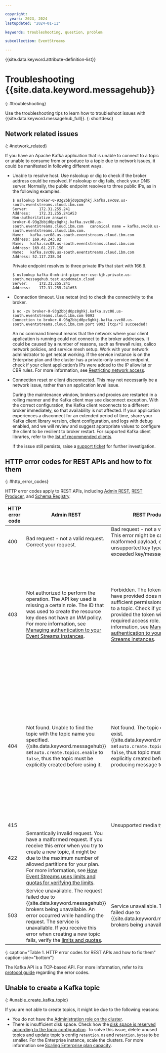 ```yaml
---

copyright:
  years: 2023, 2024
lastupdated: "2024-01-11"

keywords: troubleshooting, question, problem

subcollection: EventStreams

---
```


{{site.data.keyword.attribute-definition-list}}

# Troubleshooting {{site.data.keyword.messagehub}}
{: #troubleshooting}

Use the troubleshooting tips to learn how to troubleshoot issues with {{site.data.keyword.messagehub_full}}.
{: shortdesc}

## Network related issues
{: #network_related}

If you have an Apache Kafka application that is unable to connect to a topic or unable to consume from or produce to a topic due to network issues, it could be manifested in following different ways.

- Unable to resolve host. Use nslookup or dig to check if the broker address could be resolved. If nslookup or dig fails, check your DNS server. Normally, the public endpoint resolves to three public IPs, as in the following examples.

    ```
    $ nslookup broker-0-93g2bbjd0pz8ghkj.kafka.svc08.us-south.eventstreams.cloud.ibm.com
    Server:		172.31.255.241
    Address:	172.31.255.241#53
    Non-authoritative answer:
    broker-0-93g2bbjd0pz8ghkj.kafka.svc08.us-south.eventstreams.cloud.ibm.com	canonical name = kafka.svc08.us-south.eventstreams.cloud.ibm.com.
    Name:	kafka.svc08.us-south.eventstreams.cloud.ibm.com
    Address: 169.48.243.82
    Name:	kafka.svc08.us-south.eventstreams.cloud.ibm.com
    Address: 169.61.217.150
    Name:	kafka.svc08.us-south.eventstreams.cloud.ibm.com
    Address: 52.117.238.34
    ```

    Private endpoint resolves to three private IPs that start with 166.9.
    
    ```
    $ nslookup kafka-0-mh-int-pipe-mzr-cse-kjh.private.us-south.messagehub.test.appdomain.cloud
    Server:		172.31.255.241
    Address:	172.31.255.241#53
    ```

-  Connection timeout. Use netcat (nc) to check the connectivity to the broker.

  ```
  $ nc -zv broker-0-93g2bbjd0pz8ghkj.kafka.svc08.us-south.eventstreams.cloud.ibm.com 9093
  Connection to broker-0-93g2bbjd0pz8ghkj.kafka.svc08.us-south.eventstreams.cloud.ibm.com port 9093 [tcp/*] succeeded!
  ```
  
  An nc command timeout means that the network where your client application is running could not connect to the broker addresses. It could be caused by a  number of reasons, such as firewall rules, calico network policies, and service mesh setup. Work with your network administrator to get netcat working. If the service instance is on the Enterprise plan and the cluster has a private-only service endpoint, check if your client application’s IPs were added to the IP allowlist or CBR rules. For more information, see [Restricting network access](/docs/EventStreams?topic=EventStreams-restrict_access).
  
- Connection reset or client disconnected. This may not necessarily be a network issue, rather than an application level issue. 

   During the maintenance window, brokers and proxies are restarted in a rolling manner and the Kafka client may see disconnect exception. With the correct configuration, the Kafka client reconnects to a different broker immediately, so that availability is not affected. If your application experiences a disconnect for an extended period of time, share your Kafka client library version, client configuration, and logs with debug enabled, and we will review and suggest appropriate values to configure the client to be resilient to broker restart. For supported Kafka client libraries, refer to the [list of recommended clients](/docs/EventStreams?topic=EventStreams-kafka_java_using). 

   If the issue still persists, raise a [support ticket](/docs/EventStreams?topic=EventStreams-report_problem_enterprise) for further investigation.

## HTTP error codes for REST APIs and how to fix them
{: #http_error_codes}

HTTP error codes apply to REST APIs, including [Admin REST](/apidocs/event-streams/adminrest), [REST Producer](/apidocs/event-streams/schemaregistry), and [Schema Registry](/apidocs/event-streams/restproducer_v2).

| HTTP error code  | Admin REST  | REST Producer  | Schema Registry  |
| --- | --- | --- |--- |
| 400 | Bad request - not a valid request. Correct your request. | Bad request - not a valid request. This error might be caused by a malformed payload, or unsupported key type or exceeded key/message size. | Bad request - not a valid request. Correct your request. |
| 403 | Not authorized to perform the operation. The API key used is missing a certain role. The ID that was used to create the resource key does not have an IAM policy. For more information, see [Managing authentication to your Event Streams instances](/docs/EventStreams?topic=EventStreams-security). | Forbidden. The token that you have provided does not have sufficient permissions to produce to a topic. Check if you have provided the token with the required access role. For more information, see [Managing authentication to your Event Streams instances](/docs/EventStreams?topic=EventStreams-security). | Forbidden. The client is not authorized to perform this request. The service ID is not authorized to access a schema resource. For more information, see [Managing authentication to your Event Streams instances](/docs/EventStreams?topic=EventStreams-security). |
| 404 | Not found. Unable to find the topic with the topic name you specified. {{site.data.keyword.messagehub}} set `auto.create.topics.enable` to `false`, thus the topic must be explicitly created before using it. | Not found. The topic does not exist. {{site.data.keyword.messagehub}} set `auto.create.topics.enable` to `false`, thus topic must be explicitly created before producing message to it. | Not found. Either the registry does not contain a schema with the specified schema ID, or the schema identified by the schema ID does not contain a version corresponding to the specified version number, or the schema is not configured with the specified type of rule. |
| 415 |  | Unsupported media type. |  |
| 422 | Semantically invalid request. You have a malformed request. If you receive this error when you try to create a new topic, it might be due to the maximum number of allowed partitions for your plan. For more information, see [How Event Streams uses limits and quotas for verifying the limits](/docs/EventStreams?topic=EventStreams-kafka_quotas). |  |  |
| 503 | Service unavailable. The request failed due to {{site.data.keyword.messagehub}} brokers being unavailable. An error occurred while handling the request. The service is unavailable. If you receive this error when creating a new topic fails, verify the [limits and quotas](/docs/EventStreams?topic=EventStreams-kafka_quotas). |Service unavailable. The request failed due to {{site.data.keyword.messagehub}} brokers being unavailable.  |  |
{: caption="Table 1. HTTP error codes for REST APIs and how to fix them" caption-side="bottom"}

The Kafka API is a TCP-based API. For more information, refer to its [protocol guide](https://kafka.apache.org/protocol.html#protocol_error_codes) regarding the error codes.
  
## Unable to create a Kafka topic
{: #unable_create_kafka_topic}

If you are not able to create topics, it might be due to the following reasons: 

- You do not have the [Administration role on the cluster](/docs/EventStreams?topic=EventStreams-security#security_resources).
- There is insufficient disk space. Check how the [disk space is reserved according to the topic configuration](/docs/EventStreams?topic=EventStreams-ES_understanding_reserved_disk_usage). To solve this issue, delete unused topics and update topic's config `retention.ms` and `retention.bytes` to be smaller. For the Enterprise instance, scale the clusters. For more information see [Scaling Enterprise plan capacity](/docs/EventStreams?topic=EventStreams-ES_scaling_capacity).
